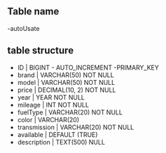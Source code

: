 ## Table name
-autoUsate

## table structure

- ID | BIGINT - AUTO_INCREMENT -PRIMARY_KEY
- brand | VARCHAR(50) NOT NULL
- model | VARCHAR(50) NOT NULL
- price | DECIMAL(10, 2) NOT NULL
- year | YEAR NOT NULL
- mileage | INT NOT NULL
- fuelType | VARCHAR(20) NOT NULL
- color | VARCHAR(20)
- transmission | VARCHAR(20) NOT NULL
- available | DEFAULT (TRUE)
- description | TEXT(500) NULL